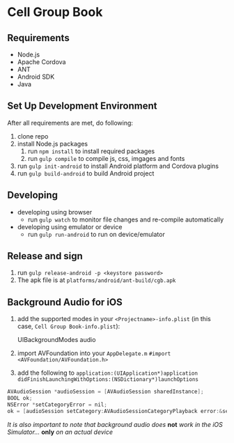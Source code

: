 Cell Group Book
=========

## Requirements
- Node.js
- Apache Cordova
- ANT
- Android SDK
- Java

## Set Up Development Environment
After all requirements are met, do following:

1. clone repo
2. install Node.js packages
    1. run `npm install` to install required packages
    2. run `gulp compile` to compile js, css, imgages and fonts
3. run `gulp init-android` to install Android platform and Cordova plugins
4. run `gulp build-android` to build Android project
 
## Developing
- developing using browser
    - run `gulp watch` to monitor file changes and re-compile automatically
- developing using emulator or device
    - run `gulp run-android` to run on device/emulator

## Release and sign
1. run `gulp release-android -p <keystore password>`
2. The apk file is at `platforms/android/ant-build/cgb.apk`

## Background Audio for iOS
1. add the supported modes in your `<Projectname>-info.plist` (in this case, `Cell Group Book-info.plist`):

	<key>UIBackgroundModes</key>
    <array>
        <string>audio</string>
    </array>

2. import AVFoundation into your `AppDelegate.m` `#import <AVFoundation/AVFoundation.h>`

3. add the following to `application:(UIApplication*)application didFinishLaunchingWithOptions:(NSDictionary*)launchOptions`

```objective-c
AVAudioSession *audioSession = [AVAudioSession sharedInstance];
BOOL ok;
NSError *setCategoryError = nil;
ok = [audioSession setCategory:AVAudioSessionCategoryPlayback error:&setCategoryError];
```

*It is also important to note that background audio does* **not** *work in the iOS Simulator...* **only** *on an actual device*